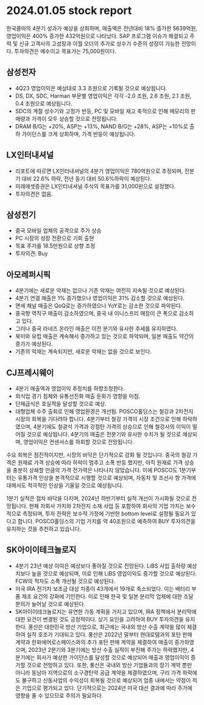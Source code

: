 # 2024.01.05 stock report
한국콜마의 4분기 성과가 예상을 상회하며, 매출액은 전년대비 18% 증가한 5639억원, 영업이익은 400% 증가한 432억원으로 나타났다. SAP 프로그램 이슈가 해결되고 주력 및 신규 고객사의 고성장과 이월 오더의 추가로 성수기 수준의 성장이 가능한 전망이다. 투자의견은 매수이고 목표가는 75,000원이다.
## 삼성전자
- 4Q23 영업이익은 예상대로 3.3 조원으로 기록될 것으로 예상됩니다.
- DS, DX, SDC, Harman 부문별 영업이익은 각각 -2.0 조원, 2.6 조원, 2.1 조원, 0.4 조원으로 예상됩니다.
- SDC의 계절 성수기와 고정가 반등, PC 및 모바일 재고 축적으로 인해 메모리의 판매량과 가격이 모두 상승할 것으로 전망됩니다.
- DRAM B/G는 +20%, ASP는 +13%, NAND B/G는 +28%, ASP는 +10%로 출하 가이던스를 크게 상회하며, 가격 반등이 예상됩니다.
## LX인터내셔널
- 리포트에 따르면 LX인터내셔널의 4분기 영업이익은 780억원으로 추정되며, 전분기 대비 22.6% 하락, 전년 동기 대비 50.6%하락이 예상된다.
- 미래에셋증권은 LX인터내셔널 주식의 목표가를 31,000원으로 설정했다.
- 투자의견은 없음.
## 삼성전기
- 중국 모바일 업체의 공격으로 주가 상승
- PC 시장의 성장 전환으로 기회 출현
- 목표 주가를 18.5만원으로 상향 조정
- 투자의견: Buy
## 아모레퍼시픽
- 4분기에는 새로운 악재는 없으나 기존 악재는 여전히 지속될 것으로 예상된다.
- 4분기 연결 매출은 1% 증가했으나 영업이익은 31% 감소할 것으로 예상된다.
- 면세 채널 매출은 QoQ로는 증가하였으나 YoY로는 감소한 것으로 파악된다.
- 중국향 역직구 매출이 감소하였으며, 중국 내 이니스프리 매장이 큰 폭으로 감소하고 있다.
- 그러나 중국 라네즈 온라인 매출은 이전 분기와 유사한 추세를 유지하였다.
- 북미와 유럽 매출은 계속해서 증가하고 있는 것으로 파악되며, 일본 매출도 약간의 증가가 예상된다.
- 기존의 악재는 계속되지만, 새로운 악재는 없을 것으로 보인다.
## CJ프레시웨이
- 4분기 매출액과 영업이익 추정치를 하향조정한다.
- 외식업 경기 침체와 유통선진화 매출 둔화가 영향을 미침.
- 단체급식은 호실적을 달성할 것으로 예상.
- 대형업체 수주 출회로 인해 영업환경은 개선됨.
POSCO홀딩스는 철강과 2차전지 시장의 회복을 기다려야 합니다. 4분기부터 철강 가격이 시장 조건으로 인해 하락하였으며, 4분기에도 철광석 가격과 강점탄 가격의 상승으로 인해 철강사의 이익이 떨어질 것으로 예상됩니다. 4분기의 매출은 전분기와 유사한 수치가 될 것으로 예상되며, 영업이익은 컨센서스를 하회할 것으로 전망됩니다. 

수요 회복은 점진적이지만, 시장의 바닥은 단기적으로 강화 될 것입니다. 중국의 철강 가격은 원재료 가격 상승에 따라 하락이 멈추고 소폭 반등 했지만, 아직 원재료 가격 상승을 충분히 상쇄할 만큼의 가격 전가력은 나타나지 않았습니다. 이에 POSCO도 1분기부터는 유통가격 인상을 본격적으로 시행할 것으로 예상되며, 자동차 및 조선사 향 가격에 대해서도 적극적인 인상을 기울일 것으로 예상됩니다.

1분기 실적은 점차 바닥을 다지며, 2024년 하반기부터 실적 개선이 가시화될 것으로 전망됩니다. 현재 자회사 가치와 2차전지 소재 사업 등 포함하여 회사의 기업 가치는 보수적으로 측정되며, 투자 전략은 보수적 가정에 기반한 bottom level로 설정될 필요가 있다고 합니다. POSCO홀딩스의 기업 가치를 약 40조원으로 예측하여 BUY 투자의견을 유지하는 것을 추천하고 있습니다.
## SK아이이테크놀로지
- 4분기 23년 예상 이익은 예상보다 좋아질 것으로 전망된다. LiBS 사업 출하량 예상치보다 높을 것으로 예상되며, 이로 인해 LiBS 영업이익도 증가할 것으로 예상된다. FCW의 적자도 소폭 개선될 것으로 예상된다.
- 미국 IRA 전기차 보조금 대상 차종이 43개에서 19개로 축소되었다. 이는 배터리 부품 제조 요건의 강화에 기인한다. 이로 인해 한국 및 일본 분리막 업체에 대한 조달 문의가 늘어날 것으로 예상된다.
- SK아이이테크놀로지는 유연한 가동 계획을 가지고 있으며, IRA 정책에서 분리막에 대한 요건이 변경된 것도 긍정적이다. 상기 요인을 고려하여 BUY 투자의견을 유지한다.
풍산은 대한민국 방산 기업으로, 최근에는 국내외 방산 수출 계약을 많이 체결하여 실적 호조가 기대되고 있다. 풍산은 2022년 말부터 현대로템과의 포탄 판매 계약과 한화에어로스페이스와의 추가 포탄 판매 계약을 체결하여 매출이 증가하였으며, 2023년 2분기와 3분기에는 방산 수출 실적이 부진해 주가는 하락했지만, 4분기에는 회사가 예상한 가이던스를 달성할 것으로 예상되어 매출과 영업이익이 증가할 것으로 전망하고 있다. 또한, 풍산은 국내외 방산 기업들과의 장기 계약 뿐만 아니라 동남아 지역으로의 소구경탄약 공급 계약을 체결하였으며, 구리 가격 하락에도 불구하고 신동사업의 수익성이 회복될 것으로 예상되어 업종 내에서는 약점이 적은 기업으로 평가되고 있다. 단기적으로는 2024년 미국 대선 결과에 따라 주가에 영향을 줄 수 있으므로 주의가 필요하다.